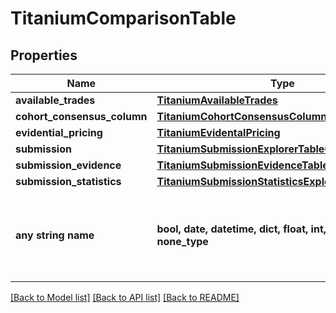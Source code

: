 # TitaniumComparisonTable


## Properties
Name | Type | Description | Notes
------------ | ------------- | ------------- | -------------
**available_trades** | [**TitaniumAvailableTrades**](TitaniumAvailableTrades.md) |  | [optional] 
**cohort_consensus_column** | [**TitaniumCohortConsensusColumn**](TitaniumCohortConsensusColumn.md) |  | [optional] 
**evidential_pricing** | [**TitaniumEvidentalPricing**](TitaniumEvidentalPricing.md) |  | [optional] 
**submission** | [**TitaniumSubmissionExplorerTableColumn**](TitaniumSubmissionExplorerTableColumn.md) |  | [optional] 
**submission_evidence** | [**TitaniumSubmissionEvidenceTableColumn**](TitaniumSubmissionEvidenceTableColumn.md) |  | [optional] 
**submission_statistics** | [**TitaniumSubmissionStatisticsExplorerTableColumn**](TitaniumSubmissionStatisticsExplorerTableColumn.md) |  | [optional] 
**any string name** | **bool, date, datetime, dict, float, int, list, str, none_type** | any string name can be used but the value must be the correct type | [optional]

[[Back to Model list]](../README.md#documentation-for-models) [[Back to API list]](../README.md#documentation-for-api-endpoints) [[Back to README]](../README.md)


